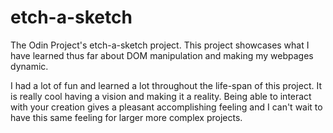 # etch-a-sketch
The Odin Project's etch-a-sketch project. This project showcases what I have learned thus far about DOM manipulation and making my webpages dynamic.

I had a lot of fun and learned a lot throughout the life-span of this project. It is really cool having a vision and making it a reality. Being able to interact with your creation gives a pleasant accomplishing feeling and I can't wait to have this same feeling for larger more complex projects.